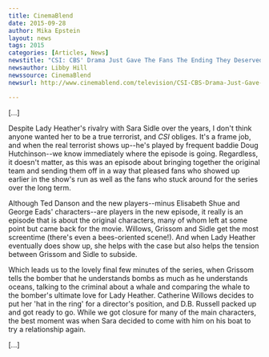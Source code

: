 ```yaml
---
title: CinemaBlend
date: 2015-09-28
author: Mika Epstein
layout: news
tags: 2015
categories: [Articles, News]
newstitle: "CSI: CBS' Drama Just Gave The Fans The Ending They Deserved"
newsauthor: Libby Hill  
newssource: CinemaBlend  
newsurl: http://www.cinemablend.com/television/CSI-CBS-Drama-Just-Gave-Fans-Ending-They-Deserved-88607.html  

---
```


[...]

Despite Lady Heather's rivalry with Sara Sidle over the years, I don't think anyone wanted her to be a true terrorist, and *CSI* obliges. It's a frame job, and when the real terrorist shows up--he's played by frequent baddie Doug Hutchinson--we know immediately where the episode is going. Regardless, it doesn't matter, as this was an episode about bringing together the original team and sending them off in a way that pleased fans who showed up earlier in the show's run as well as the fans who stuck around for the series over the long term. 

Although Ted Danson and the new players--minus Elisabeth Shue and George Eads' characters--are players in the new episode, it really is an episode that is about the original characters, many of whom left at some point but came back for the movie. Willows, Grissom and Sidle get the most screentime (there's even a bees-oriented scene!). And when Lady Heather eventually does show up, she helps with the case but also helps the tension between Grissom and Sidle to subside.

Which leads us to the lovely final few minutes of the series, when Grissom tells the bomber that he understands bombs as much as he understands oceans, talking to the criminal about a whale and comparing the whale to the bomber's ultimate love for Lady Heather. Catherine Willows decides to put her 'hat in the ring' for a director's position, and D.B. Russell packed up and got ready to go. While we got closure for many of the main characters, the best moment was when Sara decided to come with him on his boat to try a relationship again.

[...]

